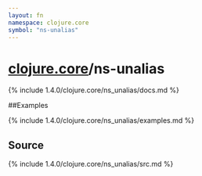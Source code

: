 ```yaml
---
layout: fn
namespace: clojure.core
symbol: "ns-unalias"
---
```


# [clojure.core](../)/ns-unalias

{% include 1.4.0/clojure.core/ns_unalias/docs.md %}

##Examples

{% include 1.4.0/clojure.core/ns_unalias/examples.md %}
## Source
{% include 1.4.0/clojure.core/ns_unalias/src.md %}

